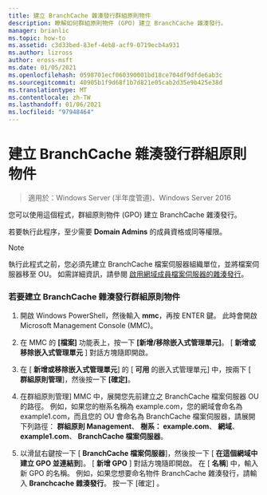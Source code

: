 ```yaml
---
title: 建立 BranchCache 雜湊發行群組原則物件
description: 瞭解如何群組原則物件 (GPO) 建立 BranchCache 雜湊發行。
manager: brianlic
ms.topic: how-to
ms.assetid: c3d33bed-83ef-4eb8-acf9-0719ecb4a931
ms.author: lizross
author: eross-msft
ms.date: 01/05/2021
ms.openlocfilehash: 0598701ecf060390001bd18ce704df9dfde6ab3c
ms.sourcegitcommit: 40905b1f9d68f1b7d821e05cab2d35e9b425e38d
ms.translationtype: MT
ms.contentlocale: zh-TW
ms.lasthandoff: 01/06/2021
ms.locfileid: "97948464"
---
```

# <a name="create-the-branchcache-hash-publication-group-policy-object"></a>建立 BranchCache 雜湊發行群組原則物件

>適用於：Windows Server (半年度管道)、Windows Server 2016

您可以使用這個程式，群組原則物件 (GPO) 建立 BranchCache 雜湊發行。

若要執行此程序，至少需要 **Domain Admins** 的成員資格或同等權限。

> [!NOTE]
> 執行此程式之前，您必須先建立 BranchCache 檔案伺服器組織單位，並將檔案伺服器移至 OU。 如需詳細資訊，請參閱 [啟用網域成員檔案伺服器的雜湊發行](../../branchcache/deploy/Enable-Hash-Publication-for-Domain-Member-File-Servers.md)。

### <a name="to-create-the-branchcache-hash-publication-group-policy-object"></a>若要建立 BranchCache 雜湊發行群組原則物件

1.  開啟 Windows PowerShell，然後輸入 **mmc**，再按 ENTER 鍵。 此時會開啟 Microsoft Management Console (MMC)。

2.  在 MMC 的 **[檔案]** 功能表上，按一下 **[新增/移除嵌入式管理單元]**。 [ **新增或移除嵌入式管理單元** ] 對話方塊隨即開啟。

3.  在 [ **新增或移除嵌入式管理單元**] 的 [ **可用** 的嵌入式管理單元] 中，按兩下 [ **群組原則管理**]，然後按一下 **[確定]**。

4.  在群組原則管理] MMC 中，展開您先前建立之 BranchCache 檔案伺服器 OU 的路徑。 例如，如果您的樹系名稱為 example.com，您的網域會命名為 example1.com，而且您的 OU 會命名為 BranchCache 檔案伺服器，請展開下列路徑： **群組原則 Management**、 **樹系： example.com**、 **網域**、 **example1.com**、 **BranchCache 檔案伺服器**。

5.  以滑鼠右鍵按一下 [ **BranchCache 檔案伺服器**]，然後按一下 [ **在這個網域中建立 GPO 並連結到**]。 [ **新增 GPO** ] 對話方塊隨即開啟。 在 [ **名稱**] 中，輸入新 GPO 的名稱。 例如，如果您想要命名物件 BranchCache 雜湊發行，請輸入 **Branchcache 雜湊發行**。 按一下 [確定]  。



